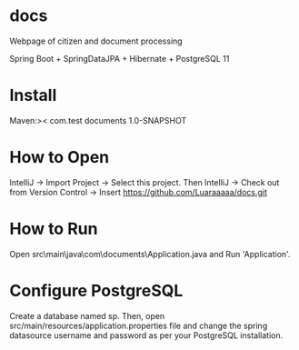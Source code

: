 # docs
Webpage of citizen and document processing

Spring Boot + SpringDataJPA + Hibernate + PostgreSQL 11 

# Install
  Maven:><dependency><
          <groupId>com.test</groupId>
          <artifactId>documents</artifactId>
          <version>1.0-SNAPSHOT</version>
        </dependency>

# How to Open
IntelliJ -> Import Project -> Select this project. Then IntelliJ -> Check out from Version Control -> Insert https://github.com/Luaraaaaa/docs.git

# How to Run
Open src\main\java\com\documents\Application.java and Run 'Application'.

# Configure PostgreSQL
Create a database named sp. Then, open src/main/resources/application.properties file and change the spring datasource username and password as per your PostgreSQL installation.
